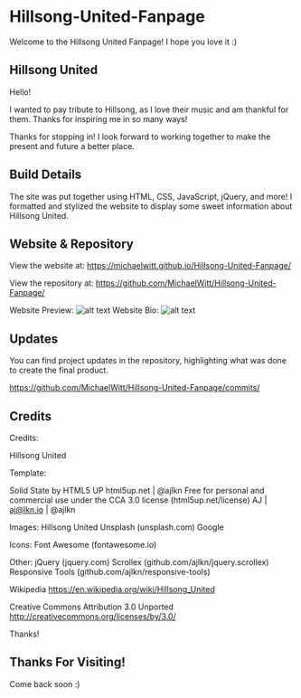 # Hillsong-United-Fanpage
Welcome to the Hillsong United Fanpage! I hope you love it :)

## Hillsong United

Hello! 

I wanted to pay tribute to Hillsong, as I love their music and am thankful for them. Thanks for inspiring me in so many ways! 

Thanks for stopping in! I look forward to working together to make the present and future a better place.

## Build Details

The site was put together using HTML, CSS, JavaScript, jQuery, and more! I formatted and stylized the website to display some sweet information about Hillsong United. 

## Website & Repository

View the website at: https://michaelwitt.github.io/Hillsong-United-Fanpage/

View the repository at: https://github.com/MichaelWitt/Hillsong-United-Fanpage/

Website Preview: ![alt text](https://michaelwitt.github.io/Hillsong-United-Fanpage/images/hillsong_mainpage.png)
Website Bio: ![alt text](https://michaelwitt.github.io/Hillsong-United-Fanpage/images/hillsong_videos.png)

## Updates

You can find project updates in the repository, highlighting what was done to create the final product.

https://github.com/MichaelWitt/Hillsong-United-Fanpage/commits/

## Credits

Credits:

Hillsong United

Template:

Solid State by HTML5 UP
html5up.net | @ajlkn
Free for personal and commercial use under the CCA 3.0 license (html5up.net/license)
AJ | aj@lkn.io | @ajlkn

Images:
    Hillsong United
	Unsplash (unsplash.com)
    Google

Icons:
	Font Awesome (fontawesome.io)

Other:
	jQuery (jquery.com)
	Scrollex (github.com/ajlkn/jquery.scrollex)
	Responsive Tools (github.com/ajlkn/responsive-tools)

Wikipedia
https://en.wikipedia.org/wiki/Hillsong_United

Creative Commons Attribution 3.0 Unported
http://creativecommons.org/licenses/by/3.0/

Thanks! 

## Thanks For Visiting!

Come back soon :)








